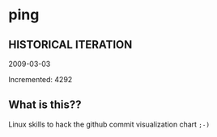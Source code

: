 # ping

## HISTORICAL ITERATION
2009-03-03

Incremented: 4292

## What is this?? 
Linux skills to hack the github commit visualization chart `;-)`
